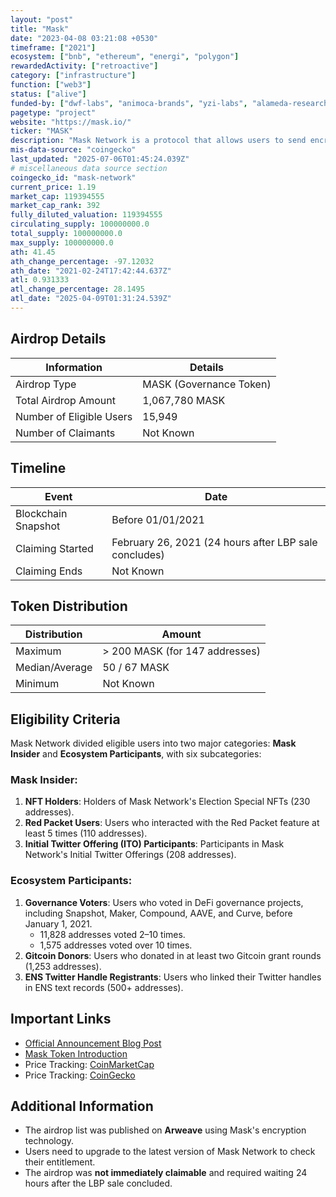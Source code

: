 ```yaml
---
layout: "post"
title: "Mask"
date: "2023-04-08 03:21:08 +0530"
timeframe: ["2021"]
ecosystem: ["bnb", "ethereum", "energi", "polygon"]
rewardedActivity: ["retroactive"]
category: ["infrastructure"]
function: ["web3"]
status: ["alive"]
funded-by: ["dwf-labs", "animoca-brands", "yzi-labs", "alameda-research"]
pagetype: "project"
website: "https://mask.io/"
ticker: "MASK"
description: "Mask Network is a protocol that allows users to send encrypted messages and interact with Web3 applications directly from social media platforms like Twitter and Facebook."
mis-data-source: "coingecko"
last_updated: "2025-07-06T01:45:24.039Z"
# miscellaneous data source section
coingecko_id: "mask-network"
current_price: 1.19
market_cap: 119394555
market_cap_rank: 392
fully_diluted_valuation: 119394555
circulating_supply: 100000000.0
total_supply: 100000000.0
max_supply: 100000000.0
ath: 41.45
ath_change_percentage: -97.12032
ath_date: "2021-02-24T17:42:44.637Z"
atl: 0.931333
atl_change_percentage: 28.1495
atl_date: "2025-04-09T01:31:24.539Z"
---
```


## Airdrop Details

| Information              | Details                 |
| ------------------------ | ----------------------- |
| Airdrop Type             | MASK (Governance Token) |
| Total Airdrop Amount     | 1,067,780 MASK          |
| Number of Eligible Users | 15,949                  |
| Number of Claimants      | Not Known               |

## Timeline

| Event               | Date                                                  |
| ------------------- | ----------------------------------------------------- |
| Blockchain Snapshot | Before 01/01/2021                                     |
| Claiming Started    | February 26, 2021 (24 hours after LBP sale concludes) |
| Claiming Ends       | Not Known                                             |

## Token Distribution

| Distribution   | Amount                         |
| -------------- | ------------------------------ |
| Maximum        | > 200 MASK (for 147 addresses) |
| Median/Average | 50 / 67 MASK                   |
| Minimum        | Not Known                      |

## Eligibility Criteria

Mask Network divided eligible users into two major categories: **Mask Insider** and **Ecosystem Participants**, with six subcategories:

### **Mask Insider**:

1. **NFT Holders**: Holders of Mask Network's Election Special NFTs (230 addresses).
2. **Red Packet Users**: Users who interacted with the Red Packet feature at least 5 times (110 addresses).
3. **Initial Twitter Offering (ITO) Participants**: Participants in Mask Network's Initial Twitter Offerings (208 addresses).

### **Ecosystem Participants**:

1. **Governance Voters**: Users who voted in DeFi governance projects, including Snapshot, Maker, Compound, AAVE, and Curve, before January 1, 2021.
   - 11,828 addresses voted 2–10 times.
   - 1,575 addresses voted over 10 times.
2. **Gitcoin Donors**: Users who donated in at least two Gitcoin grant rounds (1,253 addresses).
3. **ENS Twitter Handle Registrants**: Users who linked their Twitter handles in ENS text records (500+ addresses).

## Important Links

- [Official Announcement Blog Post](https://masknetwork.medium.com/check-airdrop-not-claimable-feature-is-live-ed297d5130fc)
- [Mask Token Introduction](https://masknetwork.medium.com/introducing-the-mask-token-28d310c57954)
- Price Tracking: [CoinMarketCap](https://coinmarketcap.com/currencies/mask-network/)
- Price Tracking: [CoinGecko](https://www.coingecko.com/en/coins/mask-network)

## Additional Information

- The airdrop list was published on **Arweave** using Mask's encryption technology.
- Users need to upgrade to the latest version of Mask Network to check their entitlement.
- The airdrop was **not immediately claimable** and required waiting 24 hours after the LBP sale concluded.
